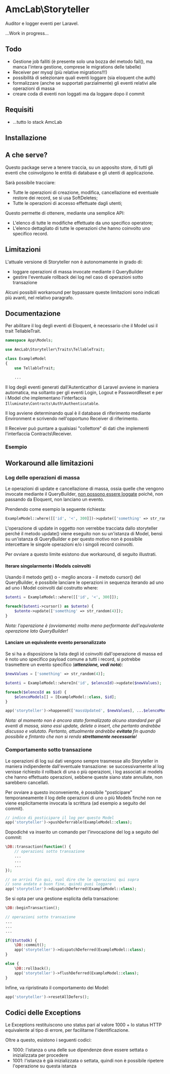 # AmcLab\Storyteller

Auditor e logger eventi per Laravel.

...Work in progress...

## Todo

- Gestione job falliti (è presente solo una bozza del metodo fail(), ma manca l'intera gestione, comprese le migrations delle tabelle)
- Receiver per mysql (più relative migrations!!!)
- possibilità di selezionare quali eventi loggare (sia eloquent che auth)
- formalizzare (anche se supportati parzialmente) gli eventi relativi alle operazioni di massa
- creare coda di eventi non loggati ma da loggare dopo il commit

## Requisiti

- ...tutto lo stack AmcLab

## Installazione

## A che serve?

Questo package serve a tenere traccia, su un apposito store, di tutti gli eventi che coinvolgono le entità di database e gli utenti di applicazione.

Sarà possibile tracciare:
- Tutte le operazioni di creazione, modifica, cancellazione ed eventuale restore dei record, se si usa SoftDeletes;
- Tutte le operazioni di accesso effettuate dagli utenti;

Questo permette di ottenere, mediante una semplice API:
- L'elenco di tutte le modifiche effettuate da uno specifico operatore;
- L'elenco dettagliato di tutte le operazioni che hanno coinvolto uno specifico record.

## Limitazioni

L'attuale versione di Storyteller non è autonomamente in grado di:

- loggare operazioni di massa invocate mediante il QueryBuilder
- gestire l'eventuale rollback dei log nel caso di operazioni sotto transazione

Alcuni possibili workaround per bypassare queste limitazioni sono indicati più avanti, nel relativo paragrafo.

## Documentazione

Per abilitare il log degli eventi di Eloquent, è necessario che il Model usi il trait TellableTrait.

```php
namespace App\Models;

use AmcLab\Storyteller\Traits\TellableTrait;

class ExampleModel
{
    use TellableTrait;

    ...
```

Il log degli eventi generati dall'Autenticathor di Laravel avviene in maniera automatica, ma soltanto per gli eventi Login, Logout e PasswordReset e per i Model che implementano l'interfaccia ```Illuminate\Contracts\Auth\Authenticatable```.




Il log avviene determinando qual è il database di riferimento mediante Environment e scrivendo nell'opportuno Receiver di riferimento.

Il Receiver può puntare a qualsiasi "collettore" di dati che implementi l'interfaccia Contracts\Receiver.

### Esempio















## Workaround alle limitazioni

### Log delle operazioni di massa

Le operazioni di update e cancellazione di massa, ossia quelle che vengono invocate mediante il QueryBuilder, [non possono essere loggate](https://laravel.com/docs/5.6/eloquent#updates) poiché, non passando da Eloquent, non lanciano un evento.

Prendendo come esempio la seguente richiesta:

```php
ExampleModel::where([['id', '<', 300]])->update(['something' => str_random(4)]);
```

L'operazione di update in oggetto non verrebbe tracciata dallo storyteller perché il metodo update() viene eseguito non su un'istanza di Model, bensì su un'istanza di QueryBuilder e per questo motivo non è possibile intercettare le singole operazioni e/o i singoli record coinvolti.

Per ovviare a questo limite esistono due workaround, di seguito illustrati.

#### Iterare singolarmente i Models coinvolti

Usando il metodo get() o - meglio ancora - il metodo cursor() del QueryBuilder, è possibile lanciare le operazioni in sequenza iterando ad uno ad uno i Model coinvolti dal costrutto where:

```php
$utenti = ExampleModel::where([['id', '<', 300]]);

foreach($utenti->cursor() as $utente) {
    $utente->update(['something' => str_random(4)]);
}
```

*Nota: l'operazione è (ovviamente) molto meno performante dell'equivalente operazione lato QueryBuilder!*

#### Lanciare un equivalente evento personalizzato

Se si ha a disposizione la lista degli id coinvolti dall'operazione di massa ed è noto uno specifico payload comune a tutti i record, si potrebbe trasmettere un evento specifico (***attenzione, vedi nota***):

```php
$newValues = ['something' => str_random(4)];

$utenti = ExampleModel::whereIn('id', $elencoId)->update($newValues);

foreach($elencoId as $id) {
    $elencoModels[] = [ExampleModel::class, $id];
}

app('storyteller')->happened(['massUpdated', $newValues], ...$elencoModels);
```

*Nota: al momento non è ancora stato formalizzato alcuno standard per gli eventi di massa, siano essi update, delete o insert, che pertanto andrebbe discusso e valutato. Pertanto, attualmente andrebbe __evitata__ fin quando possibile e fintanto che non si renda __strettamente necessario__!*

### Comportamento sotto transazione

Le operazioni di log sui dati vengono sempre trasmesse allo Storyteller in maniera indipendente dall'eventuale transazione: se successivamente al log venisse richiesto il rollback di una o più operazioni, i log associati ai models che hanno effettuato operazioni, sebbene queste siano state annullate, non sarebbero cancellati.

Per ovviare a questo inconveniente, è possibile "posticipare" temporaneamente il log delle operazioni di uno o più Models finché non ne viene esplicitamente invocata la scrittura (ad esempio a seguito del commit).

```php
// indico di posticipare il log per questo Model
app('storyteller')->pushDeferrable(ExampleModel::class);
```

Dopodiché va inserito un comando per l'invocazione del log a seguito del commit:

```php
\DB::transaction(function() {
    // operazioni sotto transazione
    ...
    ...
    ...
});

// se arrivi fin qui, vuol dire che le operazioni qui sopra
// sono andate a buon fine, quindi puoi loggare
app('storyteller')->dispatchDeferred(ExampleModel::class);
```

Se si opta per una gestione esplicita della transazione:

```php
\DB::beginTransaction();

// operazioni sotto transazione
...
...
...

if($tuttoOk) {
    \DB::commit();
    app('storyteller')->dispatchDeferred(ExampleModel::class);
}

else {
    \DB::rollback();
    app('storyteller')->flushDeferred(ExampleModel::class);
}
```

Infine, va ripristinato il comportamento dei Model:

```php
app('storyteller')->resetAllDefers();
```








## Codici delle Exceptions

Le Exceptions restituiscono uno status pari al valore 1000 + lo status HTTP equivalente al tipo di errore, per facilitarne l'identificazione.

Oltre a questo, esistono i seguenti codici:

- 1000: l'istanza o una delle sue dipendenze deve essere settata o inizializzata per procedere
- 1001: l'istanza è già inizializzata o settata, quindi non è possibile ripetere l'operazione su questa istanza






